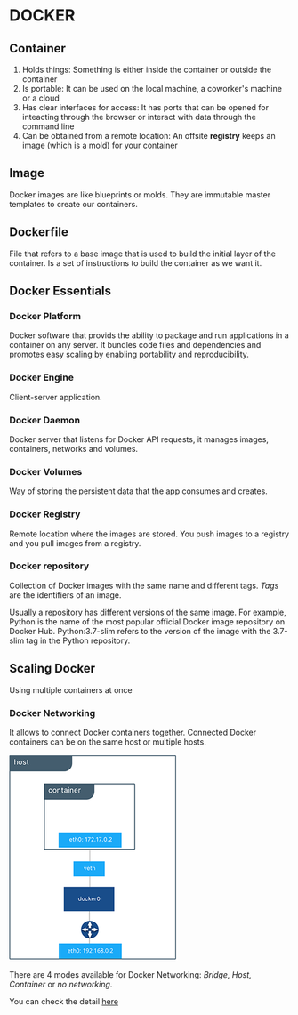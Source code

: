 # DOCKER

## Container
1. Holds things: Something is either inside the container or outside the container
2. Is portable: It can be used on the local machine, a coworker's machine or a cloud
3. Has clear interfaces for access: It has ports that can be opened for inteacting through the browser or interact with data through the command line
4. Can be obtained from a remote location: An offsite **registry** keeps an image (which is a mold) for your container

## Image
Docker images are like blueprints or molds. They are immutable master templates to create our containers.

## Dockerfile
File that refers to a base image that is used to build the initial layer of the container.
Is a set of instructions to build the container as we want it.

## Docker Essentials

### Docker Platform
Docker software that provids the ability to package and run applications in a container on any server. It bundles code files and dependencies and promotes easy scaling by enabling portability and reproducibility.

### Docker Engine
Client-server application. 

### Docker Daemon
Docker server that listens for Docker API requests, it manages images, containers, networks and volumes.

### Docker Volumes
Way of storing the persistent data that the app consumes and creates.

### Docker Registry
Remote location where the images are stored. You push images to a registry and you pull images from a registry.

### Docker repository
Collection of Docker images with the same name and different tags. _Tags_ are the identifiers of an image.

Usually a repository has different versions of the same image. For example, Python is the name of the most popular official Docker image repository on Docker Hub. Python:3.7-slim refers to the version of the image with the 3.7-slim tag in the Python repository.

## Scaling Docker
Using multiple containers at once

### Docker Networking
It allows to connect Docker containers together.
Connected Docker containers can be on the same host or multiple hosts.

![Docker Networking](images/docker/Docker_Network.png)

There are 4 modes available for Docker Networking: _Bridge, Host, Container_ or _no networking_.

You can check the detail [here](docker_networking.md)